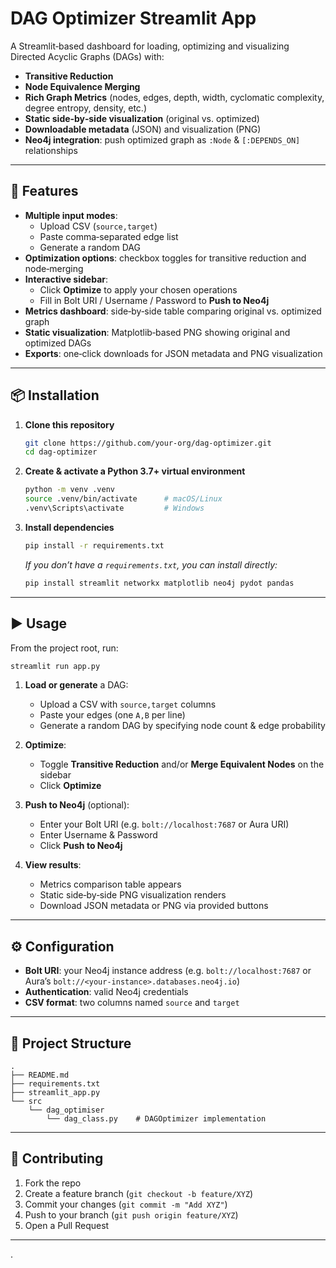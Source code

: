 # DAG Optimizer Streamlit App

A Streamlit‑based dashboard for loading, optimizing and visualizing Directed Acyclic Graphs (DAGs) with:

- **Transitive Reduction**  
- **Node Equivalence Merging**  
- **Rich Graph Metrics** (nodes, edges, depth, width, cyclomatic complexity, degree entropy, density, etc.)  
- **Static side‑by‑side visualization** (original vs. optimized)  
- **Downloadable metadata** (JSON) and visualization (PNG)  
- **Neo4j integration**: push optimized graph as `:Node` & `[:DEPENDS_ON]` relationships  

---

## 🚀 Features

- **Multiple input modes**:  
  - Upload CSV (`source,target`)  
  - Paste comma‑separated edge list  
  - Generate a random DAG  
- **Optimization options**: checkbox toggles for transitive reduction and node‑merging  
- **Interactive sidebar**:  
  - Click **Optimize** to apply your chosen operations  
  - Fill in Bolt URI / Username / Password to **Push to Neo4j**  
- **Metrics dashboard**: side‑by‑side table comparing original vs. optimized graph  
- **Static visualization**: Matplotlib‑based PNG showing original and optimized DAGs  
- **Exports**: one‑click downloads for JSON metadata and PNG visualization  

---

## 📦 Installation

1. **Clone this repository**  
   ```bash
   git clone https://github.com/your-org/dag-optimizer.git
   cd dag-optimizer
   ```

2. **Create & activate a Python 3.7+ virtual environment**  
   ```bash
   python -m venv .venv
   source .venv/bin/activate      # macOS/Linux
   .venv\Scripts\activate         # Windows
   ```

3. **Install dependencies**  
   ```bash
   pip install -r requirements.txt
   ```

   _If you don’t have a `requirements.txt`, you can install directly:_  
   ```bash
   pip install streamlit networkx matplotlib neo4j pydot pandas
   ```

---

## ▶️ Usage

From the project root, run:

```bash
streamlit run app.py
```

1. **Load or generate** a DAG:  
   - Upload a CSV with `source,target` columns  
   - Paste your edges (one `A,B` per line)  
   - Generate a random DAG by specifying node count & edge probability  

2. **Optimize**:  
   - Toggle **Transitive Reduction** and/or **Merge Equivalent Nodes** on the sidebar  
   - Click **Optimize**  

3. **Push to Neo4j** (optional):  
   - Enter your Bolt URI (e.g. `bolt://localhost:7687` or Aura URI)  
   - Enter Username & Password  
   - Click **Push to Neo4j**  

4. **View results**:  
   - Metrics comparison table appears  
   - Static side‑by‑side PNG visualization renders  
   - Download JSON metadata or PNG via provided buttons  

---

## ⚙️ Configuration

- **Bolt URI**: your Neo4j instance address (e.g. `bolt://localhost:7687` or Aura’s `bolt://<your‑instance>.databases.neo4j.io`)  
- **Authentication**: valid Neo4j credentials  
- **CSV format**: two columns named `source` and `target`  

---

## 📁 Project Structure

```
.
├── README.md
├── requirements.txt
├── streamlit_app.py
└── src
    └── dag_optimiser
        └── dag_class.py    # DAGOptimizer implementation
```

---

## 🤝 Contributing

1. Fork the repo  
2. Create a feature branch (`git checkout -b feature/XYZ`)  
3. Commit your changes (`git commit -m "Add XYZ"`)  
4. Push to your branch (`git push origin feature/XYZ`)  
5. Open a Pull Request  

---
.  

